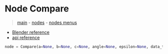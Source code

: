 # Node Compare

> [main](../structure.md) - [nodes](nodes.md) - [nodes menus](nodes_menus.md)

- [Blender reference](https://docs.blender.org/manual/en/latest/modeling/geometry_nodes/utilities/compare.html)
 - [api reference]({node.blender_python_ref})

```python
node = Compare(a=None, b=None, c=None, angle=None, epsilon=None, data_type='FLOAT', mode='ELEMENT', operation='GREATER_THAN')```
